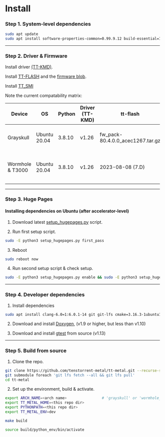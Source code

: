 # Install

### Step 1. System-level dependencies

```sh
sudo apt update
sudo apt install software-properties-common=0.99.9.12 build-essential=12.8ubuntu1.1 python3.8-venv=3.8.10-0ubuntu1~20.04.9 libgoogle-glog-dev=0.4.0-1build1 libyaml-cpp-dev=0.6.2-4ubuntu1 libboost-all-dev=1.71.0.0ubuntu2 libsndfile1=1.0.28-7ubuntu0.2 libhwloc-dev
```

---

### Step 2. Driver & Firmware

Install driver [(TT-KMD)](https://github.com/tenstorrent/tt-kmd). 

Install [TT-FLASH](https://github.com/tenstorrent/tt-flash) and the [firmware blob](https://github.com/tenstorrent/tt-firmware-gs).

Install [TT_SMI](https://github.com/tenstorrent/tt-smi)

Note the current compatability matrix:

| Device              | OS              | Python   | Driver (TT-KMD)    | tt-flash                           | tt-smi                                                    |
|---------------------|-----------------|----------|--------------------|------------------------------------|-----------------------------------------------------------|
| Grayskull           | Ubuntu 20.04    | 3.8.10   | v1.26              | fw_pack-80.4.0.0_acec1267.tar.gz   | tt-smi_2023-06-16-0283a02404487eea or above               |
| Wormhole & T3000    | Ubuntu 20.04    | 3.8.10   | v1.26              | 2023-08-08 (7.D)                   | tt-smi-8.6.0.0_2023-08-22-492ad2b9ef82a243 or above       |


---

### Step 3. Huge Pages 

#### Installing dependencies on Ubuntu (after accelerator-level)

1. Download latest [setup_hugepages.py](https://github.com/tenstorrent-metal/tt-metal/blob/main/infra/machine_setup/scripts/setup_hugepages.py) script.
   
2. Run first setup script.
```sh
sudo -E python3 setup_hugepages.py first_pass                                             # run first setup script
```

3. Reboot
```sh
sudo reboot now                                                                           
```

4. Run second setup script & check setup. 
```sh
sudo -E python3 setup_hugepages.py enable && sudo -E python3 setup_hugepages.py check
```

---

### Step 4. Developer dependencies

1. Install dependencies 

```sh
sudo apt install clang-6.0=1:6.0.1-14 git git-lfs cmake=3.16.3-1ubuntu1.20.04.1 pandoc libtbb-dev libcapstone-dev pkg-config
```

2. Download and install [Doxygen](https://www.doxygen.nl/download.html), (v1.9 or higher, but less than v1.10)

3. Download and install [gtest](https://github.com/google/googletest) from source (v1.13)

---

### Step 5. Build from source

1. Clone the repo.
   
```sh
git clone https://github.com/tenstorrent-metal/tt-metal.git --recurse-submodules
git submodule foreach 'git lfs fetch --all && git lfs pull'
cd tt-metal
```

2. Set up the environment, build & activate. 

```sh
export ARCH_NAME=<arch name>                # 'grayskull' or 'wormhole_b0'
export TT_METAL_HOME=<this repo dir>
export PYTHONPATH=<this repo dir>
export TT_METAL_ENV=dev

make build

source build/python_env/bin/activate
```

